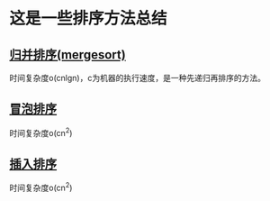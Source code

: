 # 这是一些排序方法总结
## [归并排序(mergesort)](./merge.cpp)
时间复杂度o(cnlgn)，c为机器的执行速度，是一种先递归再排序的方法。
## [冒泡排序](./bubble.cpp)
时间复杂度o(cn<sup>2</sup>)
## [插入排序](./inert.cpp)
时间复杂度o(cn<sup>2</sup>)

